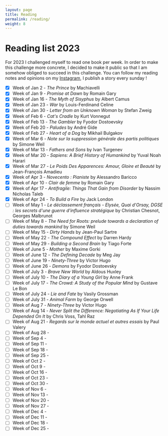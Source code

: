 ```yaml
---
layout: page
title: Reading
permalink: /reading/
weight: 8
---
```


# Reading list 2023

For 2023 I challenged myself to read one book per week. In order to make this challenge more concrete, I decided to make it public so that I am somehow obliged to succeed in this challenge. You can follow my reading notes and opinions on my <a href="https://www.instagram.com/clement_dltl/" target="_blank">Instagram</a>, I publish a story every sunday !

* [x] Week of Jan 2 - *The Prince* by Machiavelli
* [x] Week of Jan 9 - *Promise at Dawn* by Romain Gary
* [x] Week of Jan 16 - *The Myth of Sisyphus* by Albert Camus
* [x] Week of Jan 23 - *War* by Louis-Ferdinand Celine
* [x] Week of Jan 30 - *Letter from an Unknown Woman* by Stefan Zweig
* [x] Week of Feb 6 - *Cat's Cradle* by Kurt Vonnegut
* [x] Week of Feb 13 - *The Gambler* by Fyodor Dostoevsky
* [x] Week of Feb 20 - *Paludes* by André Gide
* [x] Week of Feb 27 - *Heart of a Dog* by Mikhail Bulgakov
* [x] Week of Mar 6 -  *Note sur la suppression générale des partis politiques* by Simone Weil
* [x] Week of Mar 13 - *Fathers and Sons* by Ivan Turgenev
* [x] Week of Mar 20 - *Sapiens: A Brief History of Humankind* by Yuval Noah Harari
* [x] Week of Mar 27 - *Le Poids Des Apparences: Amour, Gloire et Beauté* by Jean-François Amadieu
* [x] Week of Apr 3 - *Novecento : Pianiste* by Alessandro Baricco
* [x] Week of Apr 10 - *Clair de femme* by Romain Gary
* [x] Week of Apr 17 - *Antifragile: Things That Gain from Disorder* by Nassim Nicholas Taleb
* [x] Week of Apr 24 - *To Build a Fire* by Jack London
* [ ] Week of May 1 - *Le déclassement français - Elysée, Quai d'Orsay, DGSE : les secrets d'une guerre d'influence stratégique* by Christian Chesnot, Georges Malbrunot
* [ ] Week of May 8 - *The Need for Roots: prelude towards a declaration of duties towards mankind* by Simone Weil
* [ ] Week of May 15 - *Dirty Hands* by Jean-Paul Sartre
* [ ] Week of May 22 - *The Compound Effect* by Darren Hardy
* [ ] Week of May 29 - *Building a Second Brain* by Tiago Forte
* [ ] Week of June 5 - *Mother* by Maxime Gorki 
* [ ] Week of June 12 - *The Defining Decade* by Meg Jay
* [ ] Week of June 19 - *Ninety-Three* by Victor Hugo
* [ ] Week of June 26 - *Demons* by Fyodor Dostoevsky
* [ ] Week of July 3 - *Brave New World* by Aldous Huxley
* [ ] Week of July 10 - *The Diary of a Young Girl* by Anne Frank 
* [ ] Week of July 17 - *The Crowd: A Study of the Popular Mind* by Gustave Le Bon
* [ ] Week of July 24 - *Lie and Fate* by Vasily Grossman
* [ ] Week of July 31 - *Animal Farm* by George Orwell
* [ ] Week of Aug 7 - *Ninety-Three* by Victor Hugo
* [ ] Week of Aug 14 - *Never Split the Difference: Negotiating As If Your Life Depended On It* by Chris Voss, Tahl Raz
* [ ] Week of Aug 21 - *Regards sur le monde actuel et autres essais* by Paul Valery
* [ ] Week of Aug 28 - 
* [ ] Week of Sep 4 - 
* [ ] Week of Sep 11 - 
* [ ] Week of Sep 18 - 
* [ ] Week of Sep 25 - 
* [ ] Week of Oct 2 - 
* [ ] Week of Oct 9 - 
* [ ] Week of Oct 16 - 
* [ ] Week of Oct 23 - 
* [ ] Week of Oct 30 - 
* [ ] Week of Nov 6 - 
* [ ] Week of Nov 13 - 
* [ ] Week of Nov 20 - 
* [ ] Week of Nov 27 - 
* [ ] Week of Dec 4 - 
* [ ] Week of Dec 11 - 
* [ ] Week of Dec 18 - 
* [ ] Week of Dec 25 - 